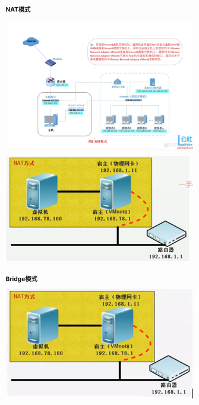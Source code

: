 ### NAT模式

![VMware虚拟机三种网络模式详解--NAT（地址转换模式）_三种网络 ](assets/3.NAT模式和Bridge模式/resize,m_fixed,w_1184.webp)

![image-20240204155705808](assets/3.NAT模式和Bridge模式/image-20240204155705808.png)

### Bridge模式

![image-20240204155759466](assets/3.NAT模式和Bridge模式/image-20240204155759466.png)